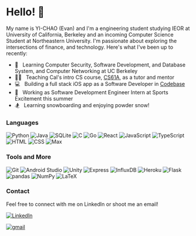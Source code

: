 # Hello! 👋

My name is YI-CHAO (Evan) and I'm a engineering student studying IEOR at University of California, Berkeley and an incoming Computer Science Student at Northeastern University. I'm passionate about exploring the intersections of finance, and technology. Here's what I've been up to recently:

- 🏫 &nbsp; Learning Computer Security, Software Development, and Database System, and Computer Networking at UC Berkeley
- 👨‍🏫 &nbsp; Teaching Cal's intro CS course, [CS61A](https://cs61a.org/), as a tutor and mentor
- 💻 &nbsp; Building a full stack iOS app as a Software Developer in [Codebase](https://codebase.berkeley.edu/)
- 💼 &nbsp; Working as Software Development Engineer Intern at Sports Excitement this summer
- 🏂 &nbsp; Learning snowboarding and enjoying powder snow!


### Languages
<p>
  <img alt="Python" src="https://img.shields.io/badge/-Python-3776AB?style=flat-square&logo=Python&logoColor=white" />
  <img alt="Java" src="https://img.shields.io/badge/-Java-007396?style=flat-square&logo=Java&logoColor=white" />
  <img alt="SQLite" src="https://img.shields.io/badge/SQLite-003B57?style=flat-square&logo=sqlite&logoColor=white" />
  <img alt="C" src="https://img.shields.io/badge/-C-A8B9CC?style=flat-square&logo=C&logoColor=white" />
  <img alt="Go" src="https://img.shields.io/badge/-Go-00ADD8?style=flat-square&logo=Go&logoColor=white" />
  <img alt="React" src="https://img.shields.io/badge/-React-61DAFB?logo=React&logoColor=white&style=flat-square" />
  <img alt="JavaScript" src="https://img.shields.io/badge/-JavaScript-F7DF1E?style=flat-square&logo=JavaScript&logoColor=white" />
  <img alt="TypeScript" src="https://img.shields.io/badge/-TypeScript-3178C6?logo=TypeScript&logoColor=white&style=flat-square" />
  <img alt="HTML" src="https://img.shields.io/badge/-HTML-E34F26?style=flat-square&logo=HTML5&logoColor=white" />
  <img alt="CSS" src="https://img.shields.io/badge/-CSS-1572B6?style=flat-square&logo=CSS3&logoColor=white" />
  <img alt="Max" src="https://img.shields.io/badge/-Max-525252?style=flat-square&logo=Max&logoColor=white" />
</p>

### Tools and More
<p>
  <img alt="Git" src="https://img.shields.io/badge/-Git-F05032?style=flat-square&logo=git&logoColor=white" /> 
  <img alt="Android Studio" src="https://img.shields.io/badge/-Android_Studio-32de84?style=flat-square&logo=Android&logoColor=white" /> 
  <img alt="Unity" src="https://img.shields.io/badge/Unity-00000F?style=flat-square&logo=Unity&logoColor=white" />
<!--   <img alt="Xcode" src="https://img.shields.io/badge/-Xcode-78C5EF?style=flat-square&logo=Xcode&logoColor=white" /> -->
  <img alt="Express" src="https://img.shields.io/badge/-Express-000000?logo=Express&logoColor=white&style=flat-square" />
  <img alt="InfluxDB" src="https://img.shields.io/badge/-InfluxDB-22ADF6?style=flat-square&logo=InfluxDB&logoColor=white" />
  <img alt="Heroku" src="https://img.shields.io/badge/-Heroku-430098?style=flat-square&logo=heroku&logoColor=white" />
  <img alt="Flask" src="https://img.shields.io/badge/-Flask-000000?style=flat-square&logo=Flask&logoColor=white" /> 
  <img alt="pandas" src="https://img.shields.io/badge/-pandas-150458?style=flat-square&logo=pandas&logoColor=white" />
  <img alt="NumPy" src="https://img.shields.io/badge/-NumPy-013243?style=flat-square&logo=NumPy&logoColor=white" />
  <img alt="LaTeX" src="https://img.shields.io/badge/-LaTeX-008080?style=flat-square&logo=LaTeX&logoColor=white" />
</p>

<!-- ![Github Stats](https://github-readme-stats.vercel.app/api?username=LarynQi&count_private=true&bg_color=60,CB218E,6617CB&title_color=FFFFFF&text_color=FFFFFF&icon_color=FFFFFF&show_icons=TRUE) -->

### Contact
<p>
  Feel free to connect with me on LinkedIn or shoot me an email!
  
 <a href="https://www.linkedin.com/in/evandai99/" target="_blank"><img alt="LinkedIn" src="https://img.shields.io/badge/linkedin-%230077B5.svg?&style=for-the-badge&logo=linkedin&logoColor=white" /></a>
  
  <a href="mailto:yichaoday_evan@berkeley.edu" target="_blank"><img alt="gmail" src="https://img.shields.io/badge/Gmail-D14836?style=for-the-badge&logo=gmail&logoColor=white" /></a>
  
</p>


<!-- Inspired by @JuanesLamilla! (https://github.com/JuanesLamilla/JuanesLamilla)
